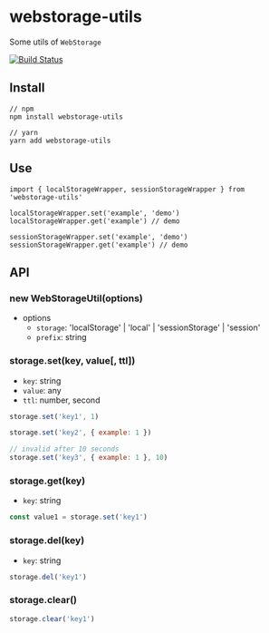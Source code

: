 # webstorage-utils
Some utils of `WebStorage`

[![Build Status](https://app.travis-ci.com/chenzn1/webstorage-utils.svg?branch=master)](https://app.travis-ci.com/chenzn1/webstorage-utils)

## Install
```
// npm
npm install webstorage-utils

// yarn 
yarn add webstorage-utils

```
## Use
```
import { localStorageWrapper, sessionStorageWrapper } from 'webstorage-utils'

localStorageWrapper.set('example', 'demo')
localStorageWrapper.get('example') // demo

sessionStorageWrapper.set('example', 'demo')
sessionStorageWrapper.get('example') // demo
```

## API
### new WebStorageUtil(options)
- options
  - `storage`: 'localStorage' | 'local' | 'sessionStorage' | 'session'
  - `prefix`: string 

### storage.set(key, value[, ttl])
- `key`: string
- `value`: any
- `ttl`: number, second

```javascript
storage.set('key1', 1)

storage.set('key2', { example: 1 })

// invalid after 10 seconds
storage.set('key3', { example: 1 }, 10)
```

### storage.get(key)
- `key`: string

```javascript
const value1 = storage.set('key1')
```

### storage.del(key)
- `key`: string

```javascript
storage.del('key1')
```

### storage.clear()

```javascript
storage.clear('key1')
```